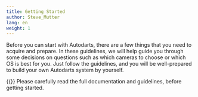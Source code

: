 ```yaml
---
title: Getting Started
author: Steve_Mutter
lang: en
weight: 1
---
```


Before you can start with Autodarts, there are a few things that you need to acquire and prepare.
In these guidelines, we will help guide you through some decisions on questions such as which cameras to choose or which OS is best for you.
Just follow the guidelines, and you will be well-prepared to build your own Autodarts system by yourself.

{{<hint type=warning icon=gdoc_fire >}}
Please carefully read the full documentation and guidelines, before getting started.
